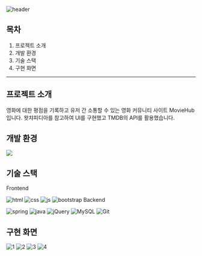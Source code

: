 ![header](https://capsule-render.vercel.app/api?type=rounded&color=gradient&height=200&section=header&text=MovieHub&fontSize=60)

## 목차
1. 프로젝트 소개
2. 개발 환경
3. 기술 스택
4. 구현 화면

---
프로젝트 소개
---

영화에 대한 평점을 기록하고 유저 간 소통할 수 있는 영화 커뮤니티 사이트 MovieHub 입니다.
왓챠피디아를 참고하여 UI를 구현했고 TMDB의 API를 활용했습니다.


개발 환경
---
![](https://img.shields.io/badge/Windows-0078D6?style=for-the-badge&logo=windows&logoColor=white)
    
기술 스택
---
Frontend

![html](https://img.shields.io/badge/HTML5-E34F26?style=for-the-badge&logo=html5&logoColor=white
) ![css](https://img.shields.io/badge/CSS3-1572B6?style=for-the-badge&logo=css3&logoColor=white) ![js](https://img.shields.io/badge/JavaScript-F7DF1E?style=for-the-badge&logo=JavaScript&logoColor=white) ![bootstrap](https://img.shields.io/badge/Bootstrap-563D7C?style=for-the-badge&logo=bootstrap&logoColor=white)
Backend

![spring](https://img.shields.io/badge/Spring-6DB33F?style=for-the-badge&logo=spring&logoColor=white) ![java](https://img.shields.io/badge/Java-ED8B00?style=for-the-badge&logo=openjdk&logoColor=white) ![jQuery](https://img.shields.io/badge/jQuery-0769AD?style=for-the-badge&logo=jquery&logoColor=white)
![MySQL](https://img.shields.io/badge/MySQL-00000F?style=for-the-badge&logo=mysql&logoColor=white) ![Git](https://img.shields.io/badge/GIT-E44C30?style=for-the-badge&logo=git&logoColor=white
)

구현 화면
---
![1](https://github.com/seungHee-cat/MovieHub/assets/141723511/63e36230-1221-4adf-af1e-3a22444ccaad)
![2](https://github.com/seungHee-cat/MovieHub/assets/141723511/8c820e03-0b3b-407a-9491-b8c5b2239b9c)
![3](https://github.com/seungHee-cat/MovieHub/assets/141723511/fd455b0c-881b-4451-8583-561937cf1586)
![4](https://github.com/seungHee-cat/MovieHub/assets/141723511/48313ca5-f269-443b-8aa1-5fc0ca0d1e19)
